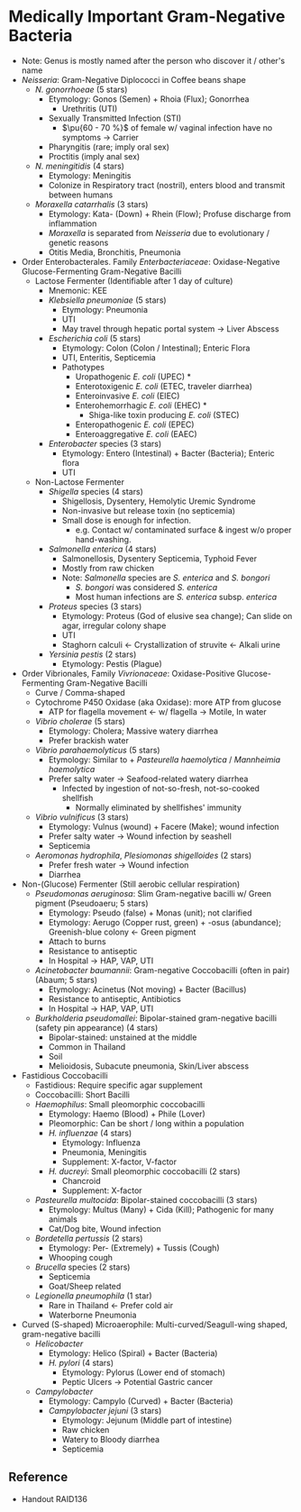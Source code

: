 # Medically Important Gram-Negative Bacteria

* Note: Genus is mostly named after the person who discover it / other's name
* *Neisseria*: Gram-Negative Diplococci in Coffee beans shape
  * *N. gonorrhoeae* (5 stars)
    * Etymology: Gonos (Semen) + Rhoia (Flux); Gonorrhea
      * Urethritis (UTI)
    * Sexually Transmitted Infection (STI)
      * $\pu{60 - 70 %}$ of female w/ vaginal infection have no symptoms → Carrier
    * Pharyngitis (rare; imply oral sex)
    * Proctitis (imply anal sex)
  * *N. meningitidis* (4 stars)
    * Etymology: Meningitis
    * Colonize in Respiratory tract (nostril), enters blood and transmit between humans
  * *Moraxella catarrhalis* (3 stars)
    * Etymology: Kata- (Down) + Rhein (Flow); Profuse discharge from inflammation
    * *Moraxella* is separated from *Neisseria* due to evolutionary / genetic reasons
    * Otitis Media, Bronchitis, Pneumonia
* Order Enterobacterales. Family *Enterbacteriaceae*: Oxidase-Negative Glucose-Fermenting Gram-Negative Bacilli
  * Lactose Fermenter (Identifiable after 1 day of culture)
    * Mnemonic: KEE
    * *Klebsiella pneumoniae* (5 stars)
      * Etymology: Pneumonia
      * UTI
      * May travel through hepatic portal system → Liver Abscess
    * *Escherichia coli* (5 stars)
      * Etymology: Colon (Colon / Intestinal); Enteric Flora
      * UTI, Enteritis, Septicemia
      * Pathotypes
        * Uropathogenic *E. coli* (UPEC) \*
        * Enterotoxigenic *E. coli* (ETEC, traveler diarrhea)
        * Enteroinvasive *E. coli* (EIEC)
        * Enterohemorrhagic *E. coli* (EHEC) \*
          * Shiga-like toxin producing *E. coli* (STEC)
        * Enteropathogenic *E. coli* (EPEC)
        * Enteroaggregative *E. coli* (EAEC)
    * *Enterobacter* species (3 stars)
      * Etymology: Entero (Intestinal) + Bacter (Bacteria); Enteric flora
      * UTI
  * Non-Lactose Fermenter
    * *Shigella* species (4 stars)
      * Shigellosis, Dysentery, Hemolytic Uremic Syndrome
      * Non-invasive but release toxin (no septicemia)
      * Small dose is enough for infection.
        * e.g. Contact w/ contaminated surface & ingest w/o proper hand-washing.
    * *Salmonella enterica* (4 stars)
      * Salmonellosis, Dysentery Septicemia, Typhoid Fever
      * Mostly from raw chicken
      * Note: *Salmonella* species are *S. enterica* and *S. bongori*
        * *S. bongori* was considered *S. enterica*
        * Most human infections are *S. enterica* subsp. *enterica*
    * *Proteus* species (3 stars)
      * Etymology: Proteus (God of elusive sea change); Can slide on agar, irregular colony shape
      * UTI
      * Staghorn calculi ← Crystallization of struvite ← Alkali urine
    * *Yersinia pestis* (2 stars)
      * Etymology: Pestis (Plague)
* Order Vibrionales, Family *Vivrionaceae*: Oxidase-Positive Glucose-Fermenting Gram-Negative Bacilli
  * Curve / Comma-shaped
  * Cytochrome P450 Oxidase (aka Oxidase): more ATP from glucose
    * ATP for flagella movement ← w/ flagella → Motile, In water
  * *Vibrio cholerae* (5 stars)
    * Etymology: Cholera; Massive watery diarrhea
    * Prefer brackish water
  * *Vibrio parahaemolyticus* (5 stars)
    * Etymology: Similar to + *Pasteurella haemolytica* / *Mannheimia haemolytica*
    * Prefer salty water → Seafood-related watery diarrhea
      * Infected by ingestion of not-so-fresh, not-so-cooked shellfish
        * Normally eliminated by shellfishes' immunity
  * *Vibrio vulnificus* (3 stars)
    * Etymology: Vulnus (wound) + Facere (Make); wound infection
    * Prefer salty water → Wound infection by seashell
    * Septicemia
  * *Aeromonas hydrophila*, *Plesiomonas shigelloides* (2 stars)
    * Prefer fresh water → Wound infection
    * Diarrhea
* Non-(Glucose) Fermenter (Still aerobic cellular respiration)
  * *Pseudomonas aeruginosa*: Slim Gram-negative bacilli w/ Green pigment (Pseudoaeru; 5 stars)
    * Etymology: Pseudo (false) + Monas (unit); not clarified
    * Etymology: Aerugo (Copper rust, green) + -osus (abundance); Greenish-blue colony ← Green pigment
    * Attach to burns
    * Resistance to antiseptic
    * In Hospital → HAP, VAP, UTI
  * *Acinetobacter baumannii*: Gram-negative Coccobacilli (often in pair) (Abaum; 5 stars)
    * Etymology: Acinetus (Not moving) + Bacter (Bacillus)
    * Resistance to antiseptic, Antibiotics
    * In Hospital → HAP, VAP, UTI
  * *Burkholderia pseudomallei*: Bipolar-stained gram-negative bacilli (safety pin appearance) (4 stars)
    * Bipolar-stained: unstained at the middle
    * Common in Thailand
    * Soil
    * Melioidosis, Subacute pneumonia, Skin/Liver abscess
* Fastidious Coccobacilli
  * Fastidious: Require specific agar supplement
  * Coccobacilli: Short Bacilli
  * *Haemophilus*: Small pleomorphic coccobacilli
    * Etymology: Haemo (Blood) + Phile (Lover)
    * Pleomorphic: Can be short / long within a population
    * *H. influenzae* (4 stars)
      * Etymology: Influenza
      * Pneumonia, Meningitis
      * Supplement: X-factor, V-factor
    * *H. ducreyi*: Small pleomorphic coccobacilli (2 stars)
      * Chancroid
      * Supplement: X-factor
  * *Pasteurella multocida*: Bipolar-stained coccobacilli (3 stars)
    * Etymology: Multus (Many) + Cida (Kill); Pathogenic for many animals
    * Cat/Dog bite, Wound infection
  * *Bordetella pertussis* (2 stars)
    * Etymology: Per- (Extremely) + Tussis (Cough)
    * Whooping cough
  * *Brucella* species (2 stars)
    * Septicemia
    * Goat/Sheep related
  * *Legionella pneumophila* (1 star)
    * Rare in Thailand ← Prefer cold air
    * Waterborne Pneumonia
* Curved (S-shaped) Microaerophile: Multi-curved/Seagull-wing shaped, gram-negative bacilli
  * *Helicobacter*
    * Etymology: Helico (Spiral) + Bacter (Bacteria)
    * *H. pylori* (4 stars)
      * Etymology: Pylorus (Lower end of stomach)
      * Peptic Ulcers → Potential Gastric cancer
  * *Campylobacter*
    * Etymology: Campylo (Curved) + Bacter (Bacteria)
    * *Campylobacter jejuni* (3 stars)
      * Etymology: Jejunum (Middle part of intestine)
      * Raw chicken
      * Watery to Bloody diarrhea
      * Septicemia

## Reference

* Handout RAID136
